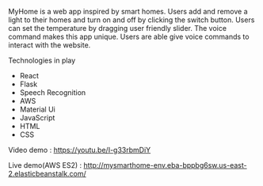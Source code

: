 
MyHome is a web app inspired by smart homes. Users add and remove a light to their homes and turn on and off by clicking the switch button. 
Users can set the temperature by dragging user friendly slider. The voice command makes this app unique. Users are able give voice commands to interact with the website. 

Technologies in play
* React 
* Flask
* Speech Recognition
* AWS
* Material Ui
* JavaScript
* HTML
* CSS

Video demo : https://youtu.be/I-g33rbmDiY

Live demo(AWS ES2) : http://mysmarthome-env.eba-bppbg6sw.us-east-2.elasticbeanstalk.com/
